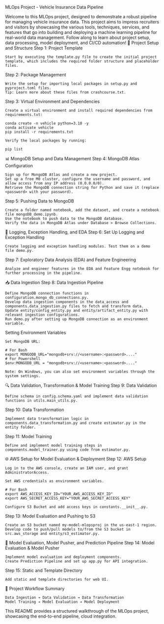 MLOps Project - Vehicle Insurance Data Pipeline

Welcome to this MLOps project, designed to demonstrate a robust pipeline for managing vehicle insurance data. This project aims to impress recruiters and visitors by showcasing the various tools, techniques, services, and features that go into building and deploying a machine learning pipeline for real-world data management. Follow along to learn about project setup, data processing, model deployment, and CI/CD automation!
📁 Project Setup and Structure
Step 1: Project Template

    Start by executing the template.py file to create the initial project template, which includes the required folder structure and placeholder files.

Step 2: Package Management

    Write the setup for importing local packages in setup.py and pyproject.toml files.
    Tip: Learn more about these files from crashcourse.txt.

Step 3: Virtual Environment and Dependencies

    Create a virtual environment and install required dependencies from requirements.txt:

    conda create -n vehicle python=3.10 -y
    conda activate vehicle
    pip install -r requirements.txt

    Verify the local packages by running:

    pip list

📊 MongoDB Setup and Data Management
Step 4: MongoDB Atlas Configuration

    Sign up for MongoDB Atlas and create a new project.
    Set up a free M0 cluster, configure the username and password, and allow access from any IP address (0.0.0.0/0).
    Retrieve the MongoDB connection string for Python and save it (replace <password> with your password).

Step 5: Pushing Data to MongoDB

    Create a folder named notebook, add the dataset, and create a notebook file mongoDB_demo.ipynb.
    Use the notebook to push data to the MongoDB database.
    Verify the data in MongoDB Atlas under Database > Browse Collections.

📝 Logging, Exception Handling, and EDA
Step 6: Set Up Logging and Exception Handling

    Create logging and exception handling modules. Test them on a demo file demo.py.

Step 7: Exploratory Data Analysis (EDA) and Feature Engineering

    Analyze and engineer features in the EDA and Feature Engg notebook for further processing in the pipeline.

📥 Data Ingestion
Step 8: Data Ingestion Pipeline

    Define MongoDB connection functions in configuration.mongo_db_connections.py.
    Develop data ingestion components in the data_access and components.data_ingestion.py files to fetch and transform data.
    Update entity/config_entity.py and entity/artifact_entity.py with relevant ingestion configurations.
    Run demo.py after setting up MongoDB connection as an environment variable.

Setting Environment Variables

    Set MongoDB URL:

    # For Bash
    export MONGODB_URL="mongodb+srv://<username>:<password>...."
    # For Powershell
    $env:MONGODB_URL = "mongodb+srv://<username>:<password>...."

    Note: On Windows, you can also set environment variables through the system settings.

🔍 Data Validation, Transformation & Model Training
Step 9: Data Validation

    Define schema in config.schema.yaml and implement data validation functions in utils.main_utils.py.

Step 10: Data Transformation

    Implement data transformation logic in components.data_transformation.py and create estimator.py in the entity folder.

Step 11: Model Training

    Define and implement model training steps in components.model_trainer.py using code from estimator.py.

🌐 AWS Setup for Model Evaluation & Deployment
Step 12: AWS Setup

    Log in to the AWS console, create an IAM user, and grant AdministratorAccess.

    Set AWS credentials as environment variables.

    # For Bash
    export AWS_ACCESS_KEY_ID="YOUR_AWS_ACCESS_KEY_ID"
    export AWS_SECRET_ACCESS_KEY="YOUR_AWS_SECRET_ACCESS_KEY"

    Configure S3 Bucket and add access keys in constants.__init__.py.

Step 13: Model Evaluation and Pushing to S3

    Create an S3 bucket named my-model-mlopsproj in the us-east-1 region.
    Develop code to push/pull models to/from the S3 bucket in src.aws_storage and entity/s3_estimator.py.

🚀 Model Evaluation, Model Pusher, and Prediction Pipeline
Step 14: Model Evaluation & Model Pusher

    Implement model evaluation and deployment components.
    Create Prediction Pipeline and set up app.py for API integration.

Step 15: Static and Template Directory

    Add static and template directories for web UI.



🎯 Project Workflow Summary

    Data Ingestion ➔ Data Validation ➔ Data Transformation
    Model Training ➔ Model Evaluation ➔ Model Deployment
    


This README provides a structured walkthrough of the MLOps project, showcasing the end-to-end pipeline, cloud integration.
